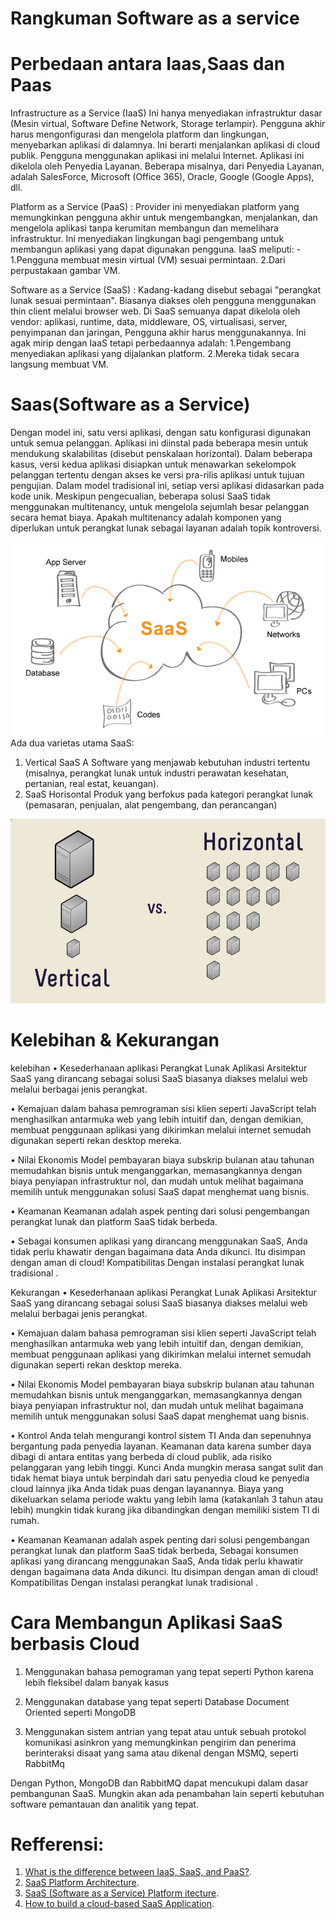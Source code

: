 # Rangkuman Software as a service

# Perbedaan antara Iaas,Saas dan Paas
Infrastructure as a Service (IaaS) 
 Ini hanya menyediakan infrastruktur dasar (Mesin virtual, Software Define Network, Storage terlampir). Pengguna akhir harus mengonfigurasi dan mengelola platform dan lingkungan, menyebarkan aplikasi di dalamnya. Ini berarti menjalankan aplikasi di cloud publik. Pengguna menggunakan aplikasi ini melalui Internet. Aplikasi ini dikelola oleh Penyedia Layanan. Beberapa misalnya, dari Penyedia Layanan, adalah SalesForce, Microsoft (Office 365), Oracle, Google (Google Apps), dll.

Platform as a Service (PaaS) :
Provider ini menyediakan platform yang memungkinkan pengguna akhir untuk mengembangkan, menjalankan, dan mengelola aplikasi tanpa kerumitan membangun dan memelihara infrastruktur. Ini menyediakan lingkungan bagi pengembang untuk membangun aplikasi yang dapat digunakan pengguna. IaaS meliputi: -
1.Pengguna membuat mesin virtual (VM) sesuai permintaan.
2.Dari perpustakaan gambar VM.


Software as a Service (SaaS) : 
Kadang-kadang disebut sebagai "perangkat lunak sesuai permintaan". Biasanya diakses oleh pengguna menggunakan thin client melalui browser web. Di SaaS semuanya dapat dikelola oleh vendor: aplikasi, runtime, data, middleware, OS, virtualisasi, server, penyimpanan dan jaringan, Pengguna akhir harus menggunakannya. Ini agak mirip dengan IaaS tetapi perbedaannya adalah:
1.Pengembang menyediakan aplikasi yang dijalankan platform.
2.Mereka tidak secara langsung membuat VM.


# Saas(Software as a Service)
Dengan model ini, satu versi aplikasi, dengan satu konfigurasi digunakan untuk semua pelanggan. Aplikasi ini diinstal pada beberapa mesin untuk mendukung skalabilitas (disebut penskalaan horizontal). Dalam beberapa kasus, versi kedua aplikasi disiapkan untuk menawarkan sekelompok pelanggan tertentu dengan akses ke versi pra-rilis aplikasi untuk tujuan pengujian. Dalam model tradisional ini, setiap versi aplikasi didasarkan pada kode unik. Meskipun pengecualian, beberapa solusi SaaS tidak menggunakan multitenancy, untuk mengelola sejumlah besar pelanggan secara hemat biaya. Apakah multitenancy adalah komponen yang diperlukan untuk perangkat lunak sebagai layanan adalah topik kontroversi. 

 ![saas](https://github.com/T41K41/tekn-cloud-computing/blob/03a58ff9399808b60338b6e8b5b7e7b8ccaee089/minggu-02/saas.webp)
 Ada dua varietas utama SaaS: 
1.	Vertical SaaS A Software 
    yang menjawab kebutuhan industri tertentu (misalnya, perangkat lunak untuk industri perawatan kesehatan, pertanian, real estat, keuangan). 
3.	SaaS Horisontal
    Produk yang berfokus pada kategori perangkat lunak (pemasaran, penjualan, alat pengembang, dan perancangan)
    
![hor-ver](https://github.com/T41K41/tekn-cloud-computing/blob/03a58ff9399808b60338b6e8b5b7e7b8ccaee089/minggu-02/ver-hor.jpg)

# Kelebihan & Kekurangan
kelebihan
•	Kesederhanaan aplikasi Perangkat Lunak Aplikasi Arsitektur SaaS yang dirancang sebagai solusi SaaS biasanya diakses melalui web melalui berbagai jenis perangkat. 

•	Kemajuan dalam bahasa pemrograman sisi klien seperti JavaScript telah menghasilkan antarmuka web yang lebih intuitif dan, dengan demikian, membuat penggunaan aplikasi yang dikirimkan melalui internet semudah digunakan seperti rekan desktop mereka. 

•	Nilai Ekonomis Model pembayaran biaya subskrip bulanan atau tahunan memudahkan bisnis untuk menganggarkan, memasangkannya dengan biaya penyiapan infrastruktur nol, dan mudah untuk melihat bagaimana memilih untuk menggunakan solusi SaaS dapat menghemat uang bisnis. 

•	Keamanan Keamanan adalah aspek penting dari solusi pengembangan perangkat lunak dan platform SaaS tidak berbeda.  

•	Sebagai konsumen aplikasi yang dirancang menggunakan SaaS, Anda tidak perlu khawatir dengan bagaimana data Anda dikunci.  Itu disimpan dengan aman di cloud! Kompatibilitas Dengan instalasi perangkat lunak tradisional .

Kekurangan
•	Kesederhanaan aplikasi Perangkat Lunak Aplikasi Arsitektur SaaS yang dirancang sebagai solusi SaaS biasanya diakses melalui web melalui berbagai jenis perangkat. 

•	Kemajuan dalam bahasa pemrograman sisi klien seperti JavaScript telah menghasilkan antarmuka web yang lebih intuitif dan, dengan demikian, membuat penggunaan aplikasi yang dikirimkan melalui internet semudah digunakan seperti rekan desktop mereka. 

•	Nilai Ekonomis Model pembayaran biaya subskrip bulanan atau tahunan memudahkan bisnis untuk menganggarkan, memasangkannya dengan biaya penyiapan infrastruktur nol, dan mudah untuk melihat bagaimana memilih untuk menggunakan solusi SaaS dapat menghemat uang bisnis. 

•	Kontrol Anda telah mengurangi kontrol sistem TI Anda dan sepenuhnya bergantung pada penyedia layanan. Keamanan data karena sumber daya dibagi di antara entitas yang berbeda di cloud publik, ada risiko pelanggaran yang lebih tinggi. Kunci Anda mungkin merasa sangat sulit dan tidak hemat biaya untuk berpindah dari satu penyedia cloud ke penyedia cloud lainnya jika Anda tidak puas dengan layanannya. Biaya yang dikeluarkan selama periode waktu yang lebih lama (katakanlah 3 tahun atau lebih) mungkin tidak kurang jika dibandingkan dengan memiliki sistem TI di rumah.

•	Keamanan Keamanan adalah aspek penting dari solusi pengembangan perangkat lunak dan platform SaaS tidak berbeda, Sebagai konsumen aplikasi yang dirancang menggunakan SaaS, Anda tidak perlu khawatir dengan bagaimana data Anda dikunci.  Itu disimpan dengan aman di cloud! Kompatibilitas Dengan instalasi perangkat lunak tradisional .

# Cara Membangun Aplikasi SaaS berbasis Cloud

1. Menggunakan bahasa pemograman yang tepat seperti Python karena lebih fleksibel dalam banyak kasus

2. Menggunakan database yang tepat seperti Database Document Oriented seperti MongoDB

3. Menggunakan sistem antrian yang tepat atau untuk sebuah protokol komunikasi asinkron yang memungkinkan pengirim dan penerima berinteraksi disaat yang sama atau dikenal dengan MSMQ, seperti RabbitMq

Dengan Python, MongoDB dan RabbitMQ dapat mencukupi dalam dasar pembangunan SaaS. Mungkin akan ada penambahan lain seperti kebutuhan software pemantauan dan analitik yang tepat.

# Refferensi:
1. [What is the difference between IaaS, SaaS, and PaaS?](https://www.quora.com/What-is-the-difference-between-IaaS-SaaS-and-Paas). 
2. [SaaS Platform Architecture](https://hackernoon.com/saas-software-as-a-service-platform-architecture-757a432270f5).
3. [SaaS (Software as a Service) Platform  itecture](https://www.devteam.space/blog/saas-software-as-a-service-platform-architecture/).
4. [How to build a cloud-based SaaS Application](https://usersnap.com/blog/cloud-based-saas-architecture-fundamentals/).

